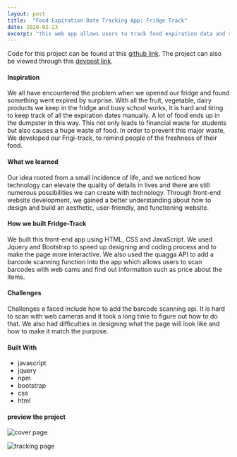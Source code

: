 ```yaml
---
layout: post
title:  "Food Expiration Date Tracking App: Fridge Track"
date: 2020-02-23
excerpt: "this web app allows users to track food expiration data and sends out desktop notifications for approaching data, also implemented a webcam barcode scanner"
---
```


Code for this project can be found at this [github link](https://github.com/iasnobmatsu/fridge-track). The project can also be viewed through this [devpost link](https://devpost.com/software/fridge-track).

#### **Inspiration**

We all have encountered the problem when we opened our fridge and found something went expired by surprise. With all the fruit, vegetable, dairy products we keep in the fridge and busy school works, it is hard and tiring to keep track of all the expiration dates manually. A lot of food ends up in the dumpster in this way. This not only leads to financial waste for students but also causes a huge waste of food. In order to prevent this major waste, We developed our Frigi-track, to remind people of the freshness of their food.

#### **What we learned**
Our idea rooted from a small incidence of life, and we noticed how technology can elevate the quality of details in lives and there are still numerous possibilities we can create with technology. Through front-end website development, we gained a better understanding about how to design and build an aesthetic, user-friendly, and functioning website.

#### **How we built Fridge-Track**
We built this front-end app using HTML, CSS and JavaScript. We used Jquery and Bootstrap to speed up designing and coding process and to make the page more interactive. We also used the quagga API to add a barcode scanning function into the app which allows users to scan barcodes with web cams and find out information such as price about the items.

#### **Challenges**
Challenges e faced include how to add the barcode scanning api. It is hard to scan with web cameras and it took a long time to figure out how to do that. We also had difficulties in designing what the page will look like and how to make it match the purpose.

#### **Built With**
- javascript
- jquery
- npm
- bootstrap
- css
- html

#### preview the project

![cover page]({{site.baseurl}}/images/fridgetrack/main.png)

![tracking page]({{site.baseurl}}/images/fridgetrack/home.png)

